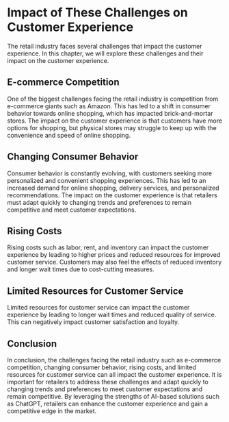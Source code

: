Impact of These Challenges on Customer Experience
===========================================================================================

The retail industry faces several challenges that impact the customer experience. In this chapter, we will explore these challenges and their impact on the customer experience.

E-commerce Competition
----------------------

One of the biggest challenges facing the retail industry is competition from e-commerce giants such as Amazon. This has led to a shift in consumer behavior towards online shopping, which has impacted brick-and-mortar stores. The impact on the customer experience is that customers have more options for shopping, but physical stores may struggle to keep up with the convenience and speed of online shopping.

Changing Consumer Behavior
--------------------------

Consumer behavior is constantly evolving, with customers seeking more personalized and convenient shopping experiences. This has led to an increased demand for online shopping, delivery services, and personalized recommendations. The impact on the customer experience is that retailers must adapt quickly to changing trends and preferences to remain competitive and meet customer expectations.

Rising Costs
------------

Rising costs such as labor, rent, and inventory can impact the customer experience by leading to higher prices and reduced resources for improved customer service. Customers may also feel the effects of reduced inventory and longer wait times due to cost-cutting measures.

Limited Resources for Customer Service
--------------------------------------

Limited resources for customer service can impact the customer experience by leading to longer wait times and reduced quality of service. This can negatively impact customer satisfaction and loyalty.

Conclusion
----------

In conclusion, the challenges facing the retail industry such as e-commerce competition, changing consumer behavior, rising costs, and limited resources for customer service can all impact the customer experience. It is important for retailers to address these challenges and adapt quickly to changing trends and preferences to meet customer expectations and remain competitive. By leveraging the strengths of AI-based solutions such as ChatGPT, retailers can enhance the customer experience and gain a competitive edge in the market.
